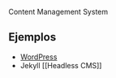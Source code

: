 Content Management System

## Ejemplos
- [WordPress](../../herramientas-de-diseo/wordpress/wordpress.md)
- Jekyll [[Headless CMS]]